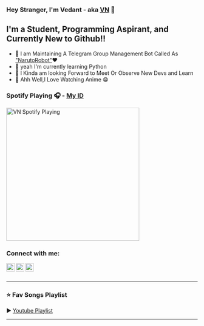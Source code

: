 ### Hey Stranger, I'm Vedant - aka [VN][github] 🤟

## I'm a Student, Programming Aspirant, and Currently New to Github!!

- 🔰 I am Maintaining A Telegram Group Management Bot Called As ["NarutoRobot"][Naruto]❤
- 🔰 yeah I'm currently learning Python 
- 🔰 I Kinda am looking Forward to Meet Or Observe New Devs and Learn
- 🔰 Ahh Well,I Love Watching Anime 😁

### Spotify Playing 🎧 - [My ID][Spotify]

[<img src="https://now-playing-codestackr.vercel.app/api/spotify-playing" alt="VN Spotify Playing" width="350" />](https://open.spotify.com/user/5goco7v2ndzwifzuvqv4x93qy)

### Connect with me:
[<img align="left" alt="VN | Telegram" width="22px" src="https://cdn.jsdelivr.net/npm/simple-icons@3.13.0/icons/telegram.svg" />][Telegram]
[<img align="left" alt="VN | YouTube" width="22px" src="https://cdn.jsdelivr.net/npm/simple-icons@v3/icons/youtube.svg" />][youtube]
[<img align="left" alt="VN | MAL" width="22px" src="https://cdn.jsdelivr.net/npm/simple-icons@3.13.0/icons/crunchyroll.svg" />][MAL]

<br />

<br />

---

### ⭐ Fav Songs Playlist

▶ [Youtube Playlist](https://www.youtube.com/playlist?list=PL6E2GmWufsArximvOKyoR533M3dLK8ogn)

---


</details>

[github]: https://github.com/Vedant-VN
[Telegram]: https://t.me/Vedant_VN
[youtube]: https://www.youtube.com/channel/UCZco-dPIALFmA8P1tdSYieQ
[MAL]: https://myanimelist.net/profile/VEDANT_VN_
[Youtube Playlist]: https://www.youtube.com/playlist?list=PL6E2GmWufsArximvOKyoR533M3dLK8ogn
[Naruto]: https://t.me/NarutoRobot
[Spotify]: https://open.spotify.com/user/5goco7v2ndzwifzuvqv4x93qy

